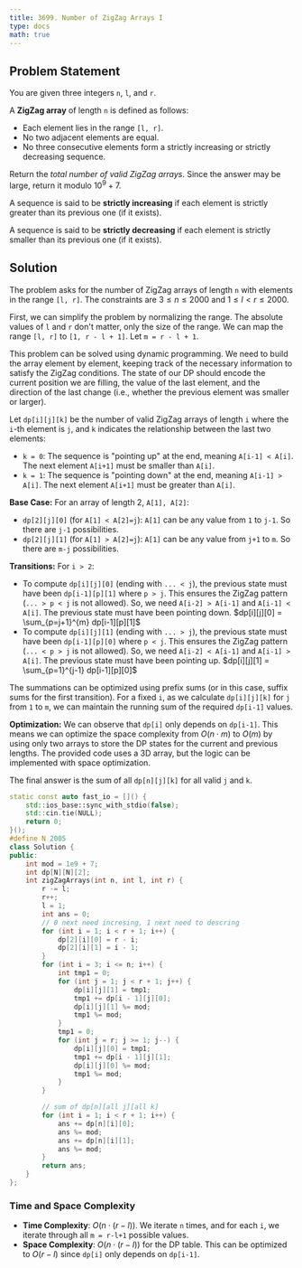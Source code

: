 ```yaml
---
title: 3699. Number of ZigZag Arrays I
type: docs
math: true
---
```


## Problem Statement

You are given three integers `n`, `l`, and `r`.

A **ZigZag array** of length `n` is defined as follows:

- Each element lies in the range `[l, r]`.
- No two adjacent elements are equal.
- No three consecutive elements form a strictly increasing or strictly decreasing sequence.

Return the *total number of valid ZigZag arrays*. Since the answer may be large, return it modulo $10^9 + 7$.

A sequence is said to be **strictly increasing** if each element is strictly greater than its previous one (if it exists).

A sequence is said to be **strictly decreasing** if each element is strictly smaller than its previous one (if it exists).

## Solution

The problem asks for the number of ZigZag arrays of length `n` with elements in the range `[l, r]`. The constraints are $3 \le n \le 2000$ and $1 \le l < r \le 2000$.

First, we can simplify the problem by normalizing the range. The absolute values of `l` and `r` don't matter, only the size of the range. We can map the range `[l, r]` to `[1, r - l + 1]`. Let `m = r - l + 1`.

This problem can be solved using dynamic programming. We need to build the array element by element, keeping track of the necessary information to satisfy the ZigZag conditions. The state of our DP should encode the current position we are filling, the value of the last element, and the direction of the last change (i.e., whether the previous element was smaller or larger).

Let `dp[i][j][k]` be the number of valid ZigZag arrays of length `i` where the `i`-th element is `j`, and `k` indicates the relationship between the last two elements:
- `k = 0`: The sequence is "pointing up" at the end, meaning `A[i-1] < A[i]`. The next element `A[i+1]` must be smaller than `A[i]`.
- `k = 1`: The sequence is "pointing down" at the end, meaning `A[i-1] > A[i]`. The next element `A[i+1]` must be greater than `A[i]`.

**Base Case:**
For an array of length 2, `A[1], A[2]`:
- `dp[2][j][0]` (for `A[1] < A[2]=j`): `A[1]` can be any value from `1` to `j-1`. So there are `j-1` possibilities.
- `dp[2][j][1]` (for `A[1] > A[2]=j`): `A[1]` can be any value from `j+1` to `m`. So there are `m-j` possibilities.

**Transitions:**
For `i > 2`:
- To compute `dp[i][j][0]` (ending with `... < j`), the previous state must have been `dp[i-1][p][1]` where `p > j`. This ensures the ZigZag pattern (`... > p < j` is not allowed). So, we need `A[i-2] > A[i-1]` and `A[i-1] < A[i]`. The previous state must have been pointing down.
  $dp[i][j][0] = \sum_{p=j+1}^{m} dp[i-1][p][1]$
- To compute `dp[i][j][1]` (ending with `... > j`), the previous state must have been `dp[i-1][p][0]` where `p < j`. This ensures the ZigZag pattern (`... < p > j` is not allowed). So, we need `A[i-2] < A[i-1]` and `A[i-1] > A[i]`. The previous state must have been pointing up.
  $dp[i][j][1] = \sum_{p=1}^{j-1} dp[i-1][p][0]$

The summations can be optimized using prefix sums (or in this case, suffix sums for the first transition). For a fixed `i`, as we calculate `dp[i][j][k]` for `j` from `1` to `m`, we can maintain the running sum of the required `dp[i-1]` values.

**Optimization:**
We can observe that `dp[i]` only depends on `dp[i-1]`. This means we can optimize the space complexity from $O(n \cdot m)$ to $O(m)$ by using only two arrays to store the DP states for the current and previous lengths. The provided code uses a 3D array, but the logic can be implemented with space optimization.

The final answer is the sum of all `dp[n][j][k]` for all valid `j` and `k`.

```cpp
static const auto fast_io = []() {
    std::ios_base::sync_with_stdio(false);
    std::cin.tie(NULL);
    return 0;
}();
#define N 2005
class Solution {
public:
    int mod = 1e9 + 7;
    int dp[N][N][2];
    int zigZagArrays(int n, int l, int r) {
        r -= l;
        r++;
        l = 1;
        int ans = 0;
        // 0 next need incresing, 1 next need to descring
        for (int i = 1; i < r + 1; i++) {
            dp[2][i][0] = r - i;
            dp[2][i][1] = i - 1;
        }
        for (int i = 3; i <= n; i++) {
            int tmp1 = 0;
            for (int j = 1; j < r + 1; j++) {
                dp[i][j][1] = tmp1;
                tmp1 += dp[i - 1][j][0];
                dp[i][j][1] %= mod;
                tmp1 %= mod;
            }
            tmp1 = 0;
            for (int j = r; j >= 1; j--) {
                dp[i][j][0] = tmp1;
                tmp1 += dp[i - 1][j][1];
                dp[i][j][0] %= mod;
                tmp1 %= mod;
            }
        }

        // sum of dp[n][all j][all k]
        for (int i = 1; i < r + 1; i++) {
            ans += dp[n][i][0];
            ans %= mod;
            ans += dp[n][i][1];
            ans %= mod;
        }
        return ans;
    }
};
```

### Time and Space Complexity

- **Time Complexity**: $O(n \cdot (r-l))$. We iterate `n` times, and for each `i`, we iterate through all `m = r-l+1` possible values.
- **Space Complexity**: $O(n \cdot (r-l))$ for the DP table. This can be optimized to $O(r-l)$ since `dp[i]` only depends on `dp[i-1]`.